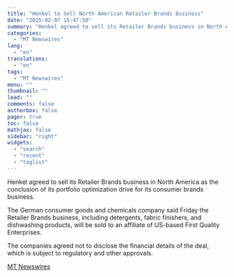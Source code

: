 ```yaml
---
title: "Henkel to Sell North American Retailer Brands Business"
date: "2025-02-07 15:47:50"
summary: "Henkel agreed to sell its Retailer Brands business in North America as the conclusion of its portfolio optimization drive for its consumer brands business. The German consumer goods and chemicals company said Friday the Retailer Brands business, including detergents, fabric finishers, and dishwashing products, will be sold to an affiliate..."
categories:
  - "MT Newswires"
lang:
  - "en"
translations:
  - "en"
tags:
  - "MT Newswires"
menu: ""
thumbnail: ""
lead: ""
comments: false
authorbox: false
pager: true
toc: false
mathjax: false
sidebar: "right"
widgets:
  - "search"
  - "recent"
  - "taglist"
---
```


Henkel agreed to sell its Retailer Brands business in North America as the conclusion of its portfolio optimization drive for its consumer brands business.

The German consumer goods and chemicals company said Friday the Retailer Brands business, including detergents, fabric finishers, and dishwashing products, will be sold to an affiliate of US-based First Quality Enterprises.

The companies agreed not to disclose the financial details of the deal, which is subject to regulatory and other approvals.

[MT Newswires](https://www.tradingview.com/news/mtnewswires.com:20250207:G2464980:0/)
